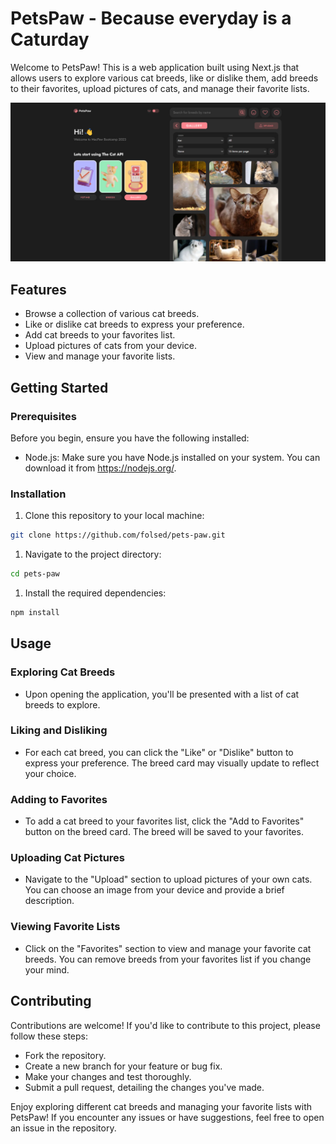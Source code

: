 # PetsPaw - Because everyday is a Caturday


Welcome to PetsPaw! This is a web application built using Next.js that allows users to explore various cat breeds, like or dislike them, add breeds to their favorites, upload pictures of cats, and manage their favorite lists.

![Alt text](/public/petspaw.jpg 'PetsPaw Preview')

## Features

-   Browse a collection of various cat breeds.
-   Like or dislike cat breeds to express your preference.
-   Add cat breeds to your favorites list.
-   Upload pictures of cats from your device.
-   View and manage your favorite lists.

## Getting Started

### Prerequisites

Before you begin, ensure you have the following installed:

-   Node.js: Make sure you have Node.js installed on your system. You can download it from https://nodejs.org/.

### Installation

1. Clone this repository to your local machine:

```bash
git clone https://github.com/folsed/pets-paw.git
```

1. Navigate to the project directory:

```bash
cd pets-paw
```

1. Install the required dependencies:

```bash
npm install
```

## Usage

### Exploring Cat Breeds

-   Upon opening the application, you'll be presented with a list of cat breeds to explore.

### Liking and Disliking

-   For each cat breed, you can click the "Like" or "Dislike" button to express your preference. The breed card may visually update to reflect your choice.

### Adding to Favorites

-   To add a cat breed to your favorites list, click the "Add to Favorites" button on the breed card. The breed will be saved to your favorites.

### Uploading Cat Pictures

-   Navigate to the "Upload" section to upload pictures of your own cats. You can choose an image from your device and provide a brief description.

### Viewing Favorite Lists

-   Click on the "Favorites" section to view and manage your favorite cat breeds. You can remove breeds from your favorites list if you change your mind.

## Contributing

Contributions are welcome! If you'd like to contribute to this project, please follow these steps:

-   Fork the repository.
-   Create a new branch for your feature or bug fix.
-   Make your changes and test thoroughly.
-   Submit a pull request, detailing the changes you've made.



Enjoy exploring different cat breeds and managing your favorite lists with PetsPaw! If you encounter any issues or have suggestions, feel free to open an issue in the repository.




